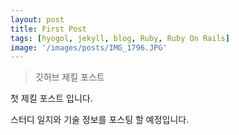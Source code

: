 ```yaml
---
layout: post
title: First Post
tags: [hyogol, jekyll, blog, Ruby, Ruby On Rails]
image: '/images/posts/IMG_1796.JPG'
---
```


> 깃허브 제킬 포스트

첫 제킬 포스트 입니다.

스터디 일지와 기술 정보를 포스팅 할 예정입니다.
